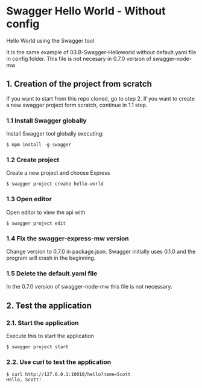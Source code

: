 # Swagger Hello World - Without config

Hello World using the Swagger tool 

It is the same example of 03.B-Swagger-Helloworld without default.yaml file in config folder. This file is not necesary in 0.7.0 version of swagger-node-mw

## 1. Creation of the project from scratch

If you want to start from this repo cloned, go to step 2. 
If you want to create a new swagger project form scratch, continue in 1.1 step.

### 1.1 Install Swagger globally

Install Swagger tool globally executing:

```shell
$ npm install -g swagger
```

### 1.2 Create project

Create a new project and choose Express

```shell
$ swagger project create hello-world
```

### 1.3 Open editor

Open editor to view the api with

```shell
$ swagger project edit
```

### 1.4 Fix the swagger-express-mw version

Change version to 0.7.0 in package.json. Swagger initially uses 0.1.0 and the program will crash in the beginning.

### 1.5 Delete the default.yaml file

In the 0.7.0 version of swagger-node-mw this file is not necessary.

## 2. Test the application

### 2.1. Start the application

Execute this to start the application

```shell
$ swagger project start
```

### 2.2. Use curl to test the application

```shell
$ curl http://127.0.0.1:10010/hello?name=Scott
Hello, Scott!
```
